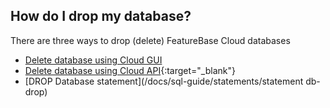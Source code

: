 ## How do I drop my database?

There are three ways to drop (delete) FeatureBase Cloud databases

* [Delete database using Cloud GUI](/docs/cloud/cloud-databases/cloud-db-delete)
* [Delete database using Cloud API](https://api-docs-featurebase-cloud.redoc.ly/latest#operation/deleteDatabase){:target="_blank"}
* [DROP Database statement](/docs/sql-guide/statements/statement db-drop)

